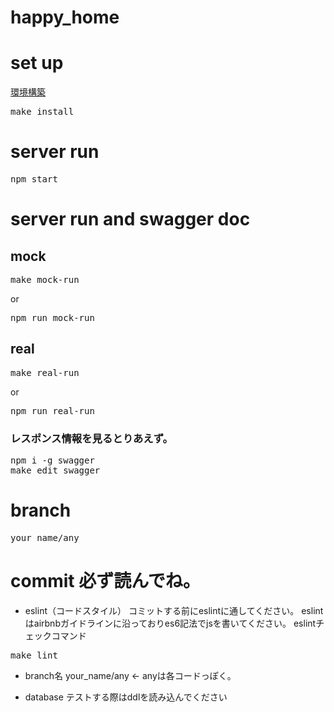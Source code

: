 # happy_home

# set up
[環境構築](https://github.com/KokiKono/happy_home/wiki/%E7%92%B0%E5%A2%83%E6%A7%8B%E7%AF%89)



<pre>
make install
</pre>

# server run
<pre>
npm start
</pre>

# server run and swagger doc
## mock
<pre>
make mock-run
</pre>
or
<pre>
npm run mock-run
</pre>
## real
<pre>
make real-run
</pre>
or
<pre>
npm run real-run
</pre>
### レスポンス情報を見るとりあえず。
<pre>
npm i -g swagger
make edit swagger
</pre>

# branch
<pre>
your_name/any
</pre>

# commit 必ず読んでね。
- eslint（コードスタイル）
    コミットする前にeslintに通してください。
    eslintはairbnbガイドラインに沿っておりes6記法でjsを書いてください。
    eslintチェックコマンド
<pre>
make lint
</pre>

- branch名
    your_name/any <- anyは各コードっぽく。

- database
    テストする際はddlを読み込んでください

    
    
